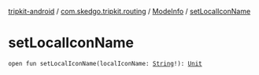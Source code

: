[tripkit-android](../../index.md) / [com.skedgo.tripkit.routing](../index.md) / [ModeInfo](index.md) / [setLocalIconName](./set-local-icon-name.md)

# setLocalIconName

`open fun setLocalIconName(localIconName: `[`String`](https://kotlinlang.org/api/latest/jvm/stdlib/kotlin/-string/index.html)`!): `[`Unit`](https://kotlinlang.org/api/latest/jvm/stdlib/kotlin/-unit/index.html)